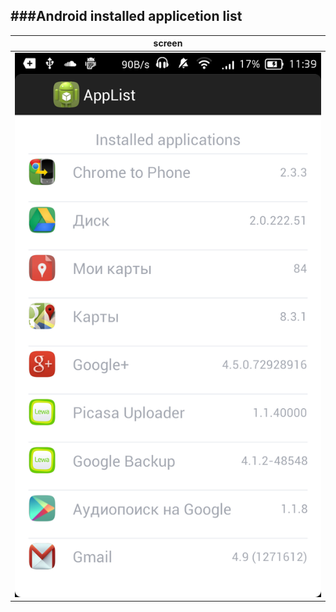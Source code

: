 ###Android installed applicetion list
----


| screen | 
| -------- |
|![](https://github.com/ddqd/AppList/blob/master/img/screenshot.png)|
